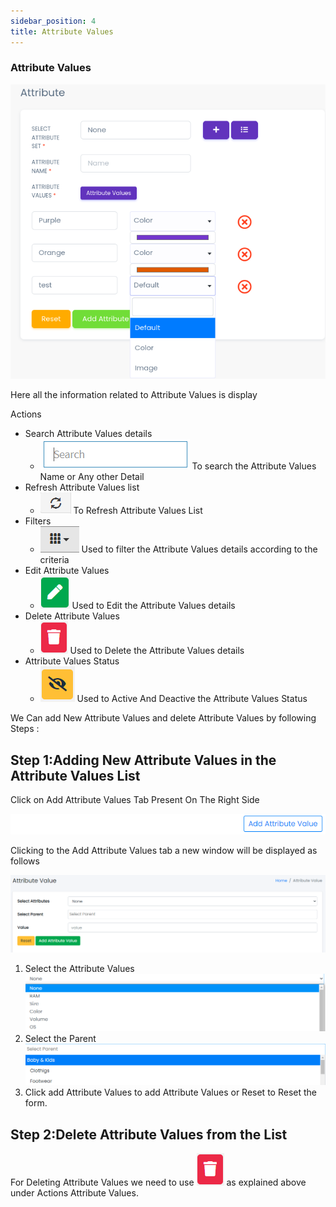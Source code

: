 ```yaml
---
sidebar_position: 4
title: Attribute Values
---
```


### Attribute Values

<div class="promo">
    <img class="bordered" src="/img/attribute_values_tab.jpg" alt="sample3"/>
</div>

Here all the information related to Attribute Values is display

Actions

- Search Attribute Values details
  - <div class="promo">
        <img class="bordered" src="/img/search_tab.jpg" alt="sample3"/> To search the Attribute Values Name or Any other Detail
    </div>
- Refresh Attribute Values list
  - <div class="promo">
        <img class="bordered" src="/img/refresh_tab.jpg" alt="sample3"/> To Refresh Attribute Values List
    </div>
- Filters
  - <div class="promo">
        <img class="bordered" src="/img/filter_tab.jpg" alt="sample3"/> Used to filter the Attribute Values details according to the criteria
    </div>
- Edit Attribute Values
  - <div class="promo">
        <img class="bordered" src="/img/edit_tab.jpg" alt="sample3"/> Used to Edit the Attribute Values details
    </div>
- Delete Attribute Values
  - <div class="promo">
        <img class="bordered" src="/img/delete1_tab.jpg" alt="sample3"/> Used to Delete the Attribute Values details
    </div>
- Attribute Values Status
  - <div class="promo">
        <img class="bordered" src="/img/status_tab.jpg" alt="sample3"/> Used to Active And Deactive the Attribute Values Status
    </div>

We Can add New Attribute Values and delete Attribute Values by following Steps :

## Step 1:Adding New Attribute Values in the Attribute Values List

Click on Add Attribute Values Tab Present On The Right Side

<div class="promo">
    <img class="bordered" src="/img/attribute_values_tab2.jpg" alt="sample3"/>
</div>

Clicking to the Add Attribute Values tab a new window will be displayed as follows

<div class="promo">
    <img class="bordered" src="/img/attribute_values_tab3.jpg" alt="sample3"/>
</div>

1.  Select the Attribute Values
    <div class="promo">
        <img class="bordered" src="/img/select_attributes.jpg" alt="sample3"/>
    </div>
2.  Select the Parent
    <div class="promo">
        <img class="bordered" src="/img/select_parent.jpg" alt="sample3"/>
    </div>
3.  Click add Attribute Values to add Attribute Values or Reset to Reset the form.

## Step 2:Delete Attribute Values from the List

For Deleting Attribute Values we need to use <img src="/img/delete1_tab.jpg"/> as explained above under Actions Attribute Values. 
